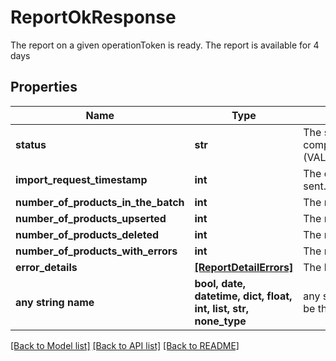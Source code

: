 # ReportOkResponse

The report on a given operationToken is ready. The report is available for 4 days

## Properties
Name | Type | Description | Notes
------------ | ------------- | ------------- | -------------
**status** | **str** | The status of the operation. The operation is completed when the status is one of (VALIDATED,VALIDATED_WITH_ERRORS,FAILED) | 
**import_request_timestamp** | **int** | The date when the original batch request was sent. | 
**number_of_products_in_the_batch** | **int** | The number of products present in the batch. | 
**number_of_products_upserted** | **int** | The number of products upserted. | 
**number_of_products_deleted** | **int** | The number of products deleted. | 
**number_of_products_with_errors** | **int** | The number of products with errors. | 
**error_details** | [**[ReportDetailErrors]**](ReportDetailErrors.md) | The list of errors with details. | 
**any string name** | **bool, date, datetime, dict, float, int, list, str, none_type** | any string name can be used but the value must be the correct type | [optional]

[[Back to Model list]](../README.md#documentation-for-models) [[Back to API list]](../README.md#documentation-for-api-endpoints) [[Back to README]](../README.md)


